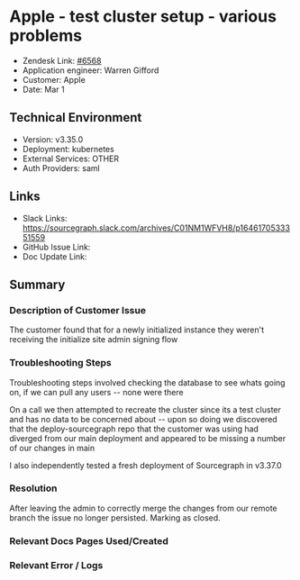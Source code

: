 
# Apple - test cluster setup - various problems <!-- Ticket Title  Hint: include keywords to make it searchable -->

- Zendesk Link: [#6568](https://sourcegraph.zendesk.com/agent/tickets/6568)
- Application engineer: Warren Gifford
- Customer: Apple <!-- Redact if this contains personally identifying information -->
- Date: Mar 1

<!-- Data populated from integration, speak to Ben Gordon or Michael Bali if not working -->
<!-- During Internal team trial, fill missing data manually (we are waiting for all data to sync) -->

## Technical Environment
- Version: v3.35.0
- Deployment: kubernetes
- External Services: OTHER
- Auth Providers: saml


## Links
<!-- Data for application engineer manual entry -->
- Slack Links: https://sourcegraph.slack.com/archives/C01NM1WFVH8/p1646170533351559
- GitHub Issue Link:
- Doc Update Link:

## Summary
### Description of Customer Issue

The customer found that for a newly initialized instance they weren't receiving the initialize site admin signing flow

### Troubleshooting Steps

Troubleshooting steps involved checking the database to see whats going on, if we can pull any users -- none were there

On a call we then attempted to recreate the cluster since its a test cluster and has no data to be concerned about -- upon so doing we discovered that the deploy-sourcegraph repo that the customer was using had diverged from our main deployment and appeared to be missing a number of our changes in main

I also independently tested a fresh deployment of Sourcegraph in v3.37.0

### Resolution

After leaving the admin to correctly merge the changes from our remote branch the issue no longer persisted. Marking as closed.

### Relevant Docs Pages Used/Created

### Relevant Error / Logs
<!-- Please redact keys, tokens, and personal identifying information -->


<!-- Once complete, upload a copy to https://github.com/sourcegraph/support-tools-internal/tree/main/resolved-tickets as a .md file -->
<!-- Name the file 6568.md -->
